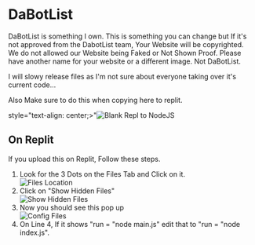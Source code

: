 # DaBotList
DaBotList is something I own. This is something you can change but If it's not approved from the DabotList team, Your Website will be copyrighted. We do not allowed our Website being Faked or Not Shown Proof. Please have another name for your website or a different image. Not DaBotList.

I will slowy release files as I'm not sure about everyone taking over it's current code...



Also Make sure to do this when copying here to replit.

<p> style="text-align: center;>"<img src="https://o.remove.bg/uploads/5adfc369-d8ef-4651-8007-7d51ecb66b96/replit.PNG" alt="Blank Repl to NodeJS"></p>




<h2>On Replit</h2>
  <p>If you upload this on Replit, Follow these steps.</p>
  <ol>
    <li>Look for the 3 Dots on the Files Tab and Click on it.</li>
  <img src="https://o.remove.bg/uploads/6b710fdb-895f-4e3a-8ac3-d384ee95c928/clickhere.PNG" alt="Files Location">
    <li>Click on "Show Hidden Files"</li>
  <img src="https://o.remove.bg/uploads/e8d58870-14fb-48df-b591-82d9836d55fa/showhiddenfiles.PNG" alt="Show Hidden Files">
    <li>Now you should see this pop up</li>
   <img src="https://o.remove.bg/uploads/23176a19-1563-493f-bf97-582c9c68229a/configfiles.PNG" alt="Config Files">
   <li>On Line 4, If it shows "run = "node main.js" edit that to "run = "node index.js".</li>
   <img src="https://o.remove.bg/uploads/96ec499d-f0b8-49d5-a430-6c5effaa51b5/hiddenpoint.PNG" alt="Line 4>
  </ol>
  
